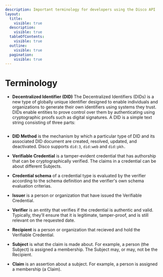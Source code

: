 ```yaml
---
description: Important terminology for developers using the Disco API
layout:
  title:
    visible: true
  description:
    visible: true
  tableOfContents:
    visible: true
  outline:
    visible: true
  pagination:
    visible: true
---
```


# Terminology

*   **Decentralized Identifier (DID)** The Decentralized Identifiers (DIDs) is a new type of globally unique identifier designed to enable individuals and organizations to generate their own identifiers using systems they trust. DIDs enable entities to prove control over them by authenticating using cryptographic proofs such as digital signatures. A DID is a simple text string consisting of three parts:



    <figure><img src="broken-reference" alt=""><figcaption></figcaption></figure>
* **DID Method** is the mechanism by which a particular type of DID and its associated DID document are created, resolved, updated, and deactivated. Disco supports `did:3`, `did:web` and `did:pkh.`
* **Verifiable Credential** is a tamper-evident credential that has authorship that can be cryptographically verified. The claims in a credential can be about different Subjects.
* **Credential schema** of a credential type is evaluated by the verifier according to the schema  definition and the verifier's own schema evaluation criterias.
* **Issuer** is a person or organization that have issued the Verifiable Credential.
* **Verifier** is an entity that verifies if the credential is authentic and valid. Typically, they’ll ensure that it is legitimate, tamper-proof, and is still relevant on the requested date.
* **Recipient** is a person or organization that recieved and hold the Verifiable Credential.
* **Subject** is what the claim is made about. For example, a person (the Subject) is assigned a membership. The Subject may, or may, not be the Recipient.&#x20;
* **Claim** is an assertion about a subject. For example, a person is assigned a membership (a Claim).

<figure><img src="broken-reference" alt=""><figcaption></figcaption></figure>
